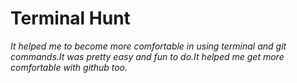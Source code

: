 # **Terminal Hunt**

*It helped me to become more comfortable in using terminal and git commands.It was pretty easy and fun to do.It helped me get more comfortable with github too.*
